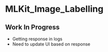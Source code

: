 # MLKit_Image_Labelling

## Work In Progress
* Getting response in logs
* Need to update UI based on response
